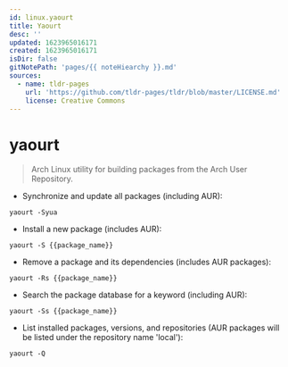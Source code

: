 ```yaml
---
id: linux.yaourt
title: Yaourt
desc: ''
updated: 1623965016171
created: 1623965016171
isDir: false
gitNotePath: 'pages/{{ noteHiearchy }}.md'
sources:
  - name: tldr-pages
    url: 'https://github.com/tldr-pages/tldr/blob/master/LICENSE.md'
    license: Creative Commons
---
```

# yaourt

> Arch Linux utility for building packages from the Arch User Repository.

- Synchronize and update all packages (including AUR):

`yaourt -Syua`

- Install a new package (includes AUR):

`yaourt -S {{package_name}}`

- Remove a package and its dependencies (includes AUR packages):

`yaourt -Rs {{package_name}}`

- Search the package database for a keyword (including AUR):

`yaourt -Ss {{package_name}}`

- List installed packages, versions, and repositories (AUR packages will be listed under the repository name 'local'):

`yaourt -Q`

